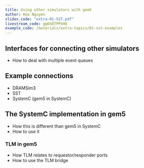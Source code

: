 ```yaml
---
title: Using other simulators with gem5
author: Hoa Nguyen
slides_code: "extra-01-SST.pdf"
livestream_code: gpDoDTPPkHU
example_code: /materials/extra-topics/01-sst-examples
---
```


## Interfaces for connecting other simulators

- How to deal with multiple event queues

## Example connections

- DRAMSim3
- SST
- SystemC (gem5 in SystemC)

## The SystemC implementation in gem5

- How this is different than gem5 in SystemC
- How to use it

### TLM in gem5

- How TLM relates to requestor/responder ports
- How to use the TLM bridge
